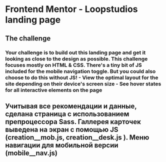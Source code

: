 # Frontend Mentor - Loopstudios landing page




## The challenge

### Your challenge is to build out this landing page and get it looking as close to the design as possible. This challenge focuses mostly on HTML & CSS. There's a tiny bit of JS included for the mobile navigation toggle. But you could also choose to do this without JS! - View the optimal layout for the site depending on their device's screen size - See hover states for all interactive elements on the page

## Учитывая все рекомендации и данные, сделана страница с использованием препроцессора Sass. Галлерея карточек выведена на экран с помощью JS (creation__mob.js, creation__desk.js ). Меню навигации для мобильной версии (mobile__nav.js)



